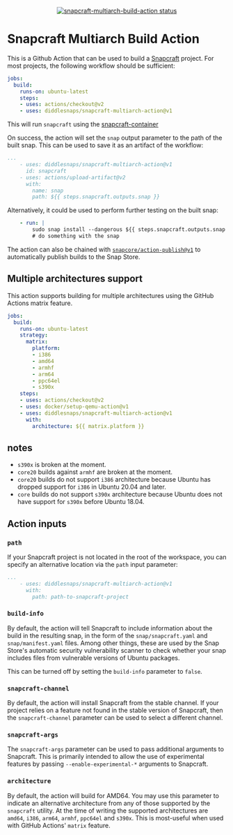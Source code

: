 <p align="center">
  <a href="https://github.com/diddlesnaps/snapcraft-multiarch-action/actions"><img alt="snapcraft-multiarch-build-action status" src="https://github.com/diddlesnaps/snapcraft-multiarch-action/workflows/build-test/badge.svg"></a>
</p>

# Snapcraft Multiarch Build Action

This is a Github Action that can be used to build a
[Snapcraft](https://snapcraft.io) project.  For most projects, the
following workflow should be sufficient:

```yaml
jobs:
  build:
    runs-on: ubuntu-latest
    steps:
    - uses: actions/checkout@v2
    - uses: diddlesnaps/snapcraft-multiarch-action@v1
```

This will run `snapcraft` using the [snapcraft-container](https://hub.docker.com/r/diddledan/snapcraft)

On success, the action will set the `snap` output parameter to the
path of the built snap.  This can be used to save it as an artifact of
the workflow:

```yaml
...
    - uses: diddlesnaps/snapcraft-multiarch-action@v1
      id: snapcraft
    - uses: actions/upload-artifact@v2
      with:
        name: snap
        path: ${{ steps.snapcraft.outputs.snap }}
```

Alternatively, it could be used to perform further testing on the built snap:

```yaml
    - run: |
        sudo snap install --dangerous ${{ steps.snapcraft.outputs.snap }}
        # do something with the snap
```

The action can also be chained with
[`snapcore/action-publish@v1`](https://github.com/snapcore/action-publish)
to automatically publish builds to the Snap Store.


## Multiple architectures support

This action supports building for multiple architectures using
the GitHub Actions matrix feature.

```yaml
jobs:
  build:
    runs-on: ubuntu-latest
    strategy:
      matrix:
        platform:
        - i386
        - amd64
        - armhf
        - arm64
        - ppc64el
        - s390x
    steps:
    - uses: actions/checkout@v2
    - uses: docker/setup-qemu-action@v1
    - uses: diddlesnaps/snapcraft-multiarch-action@v1
      with:
        architecture: ${{ matrix.platform }}
```

notes
-----

* `s390x` is broken at the moment.
* `core20` builds against `armhf` are broken at the moment.
* `core20` builds do not support `i386` architecture because Ubuntu has dropped support for `i386` in Ubuntu 20.04 and later.
* `core` builds do not support `s390x` architecture because Ubuntu does not have support for `s390x` before Ubuntu 18.04.

## Action inputs

### `path`

If your Snapcraft project is not located in the root of the workspace,
you can specify an alternative location via the `path` input
parameter:

```yaml
...
    - uses: diddlesnaps/snapcraft-multiarch-action@v1
      with:
        path: path-to-snapcraft-project
```

### `build-info`

By default, the action will tell Snapcraft to include information
about the build in the resulting snap, in the form of the
`snap/snapcraft.yaml` and `snap/manifest.yaml` files.  Among other
things, these are used by the Snap Store's automatic security
vulnerability scanner to check whether your snap includes files from
vulnerable versions of Ubuntu packages.

This can be turned off by setting the `build-info` parameter to
`false`.

### `snapcraft-channel`

By default, the action will install Snapcraft from the stable
channel.  If your project relies on a feature not found in the stable
version of Snapcraft, then the `snapcraft-channel` parameter can be
used to select a different channel.

### `snapcraft-args`

The `snapcraft-args` parameter can be used to pass additional
arguments to Snapcraft.  This is primarily intended to allow the use
of experimental features by passing `--enable-experimental-*`
arguments to Snapcraft.

### `architecture`

By default, the action will build for AMD64. You may use this parameter
to indicate an alternative architecture from any of those supported by
the `snapcraft` utility. At the time of writing the supported
architectures are `amd64`, `i386`, `arm64`, `armhf`, `ppc64el` and `s390x`.
This is most-useful when used with GitHub Actions' `matrix` feature.
